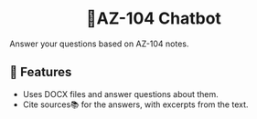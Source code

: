 <h1 align="center">
📖AZ-104 Chatbot
</h1>

Answer your questions based on AZ-104 notes.

## 🔧 Features 

- Uses DOCX files and answer questions about them.
- Cite sources📚 for the answers, with excerpts from the text.

